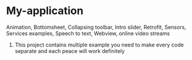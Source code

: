 # My-application
Animation, Bottomsheet, Collapsing toolbar, Intro slider, Retrofit, Sensors, Services examples, Speech to text, Webview, online video streams


1. This project contains multiple example you need to make every code separate and each peace will work definitely
